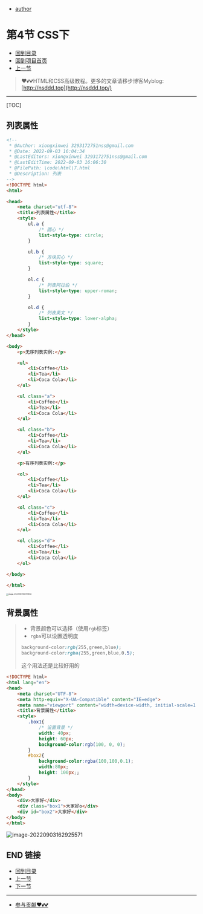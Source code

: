 + [author](https://github.com/3293172751)

# 第4节 CSS下

+ [回到目录](../README.md)
+ [回到项目首页](../../README.md)
+ [上一节](3.md)
> ❤️💕💕HTML和CSS高级教程。更多的文章请移步博客Myblog:[http://nsddd.top](http://nsddd.top/)
---
[TOC]

## 列表属性

```html
<!--
 * @Author: xiongxinwei 3293172751nss@gmail.com
 * @Date: 2022-09-03 16:04:34
 * @LastEditors: xiongxinwei 3293172751nss@gmail.com
 * @LastEditTime: 2022-09-03 16:06:30
 * @FilePath: \code\html\7.html
 * @Description: 列表
-->
<!DOCTYPE html>
<html>

<head>
    <meta charset="utf-8">
    <title>列表属性</title>
    <style>
        ul.a {
            /* 圆心 */
            list-style-type: circle;
        }

        ul.b {
            /* 方块实心 */
            list-style-type: square;
        }

        ol.c {
            /* 列表阿拉伯 */
            list-style-type: upper-roman;
        }

        ol.d {
            /* 列表英文 */
            list-style-type: lower-alpha;
        }
    </style>
</head>

<body>
    <p>无序列表实例:</p>

    <ul>
        <li>Coffee</li>
        <li>Tea</li>
        <li>Coca Cola</li>
    </ul>

    <ul class="a">
        <li>Coffee</li>
        <li>Tea</li>
        <li>Coca Cola</li>
    </ul>

    <ul class="b">
        <li>Coffee</li>
        <li>Tea</li>
        <li>Coca Cola</li>
    </ul>

    <p>有序列表实例:</p>

    <ol>
        <li>Coffee</li>
        <li>Tea</li>
        <li>Coca Cola</li>
    </ol>

    <ol class="c">
        <li>Coffee</li>
        <li>Tea</li>
        <li>Coca Cola</li>
    </ol>

    <ol class="d">
        <li>Coffee</li>
        <li>Tea</li>
        <li>Coca Cola</li>
    </ol>

</body>

</html>
```

<img src="http://sm.nsddd.top//typora/image-20220903160741836.png?mail:3293172751@qq.com" alt="image-20220903160741836" style="zoom:33%;" />



## 背景属性

> + 背景颜色可以选择（使用`rgb`标签）
> + `rgba`可以设置透明度
>
> ```css
> background-color:rgb(255,green,blue);
> background-color:rgba(255,green,blue,0.5);
> ```
>
> 这个用法还是比较好用的

```html
<!DOCTYPE html>
<html lang="en">
<head>
    <meta charset="UTF-8">
    <meta http-equiv="X-UA-Compatible" content="IE=edge">
    <meta name="viewport" content="width=device-width, initial-scale=1.0">
    <title>背景属性</title>
    <style>
        .box1{
            /* 设置背景 */
            width: 40px;
            height: 60px;
            background-color:rgb(100, 0, 0);
        }
        #box2{            
            background-color:rgba(100,100,0.1);
            width:80px;
            height: 100px;;
        }
    </style>
</head>
<body>
    <div>大家好</div>
    <div class="box1">大家好o</div>
    <div id="box2">大家好</div>
</body>
</html>
```

![image-20220903162925571](http://sm.nsddd.top//typora/image-20220903162925571.png?mail:3293172751@qq.com)





## END 链接
+ [回到目录](../README.md)
+ [上一节](3.md)
+ [下一节](5.md)
---
+ [参与贡献❤️💕💕](https://github.com/3293172751/CS_COURSE/blob/master/Git/git-contributor.md)
